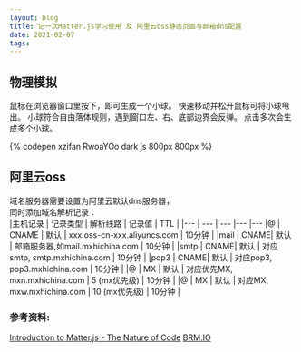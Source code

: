 ```yaml
---
layout: blog
title: 记一次Matter.js学习使用 及 阿里云oss静态页面与邮箱dns配置
date: 2021-02-07 
tags:
---
```

## 物理模拟  
鼠标在浏览器窗口里按下，即可生成一个小球。 快速移动并松开鼠标可将小球甩出。 小球符合自由落体规则，遇到窗口左、右、底部边界会反弹。 点击多次会生成多个小球。 

{% codepen xzifan RwoaYOo dark js 800px 800px %} 

## 阿里云oss
域名服务器需要设置为阿里云默认dns服务器，   
同时添加域名解析记录：  
|主机记录 | 记录类型 | 解析线路 | 记录值 | TTL   |
|--- | --- | --- |--- |--- 
|@ | CNAME | 默认 | xxx.oss-cn-xxx.aliyuncs.com | 10分钟  |
|mail | CNAME| 默认 | 邮箱服务器,如mail.mxhichina.com | 10分钟  |
|smtp | CNAME| 默认 | 对应smtp, smtp.mxhichina.com | 10分钟  |
|pop3 | CNAME| 默认 | 对应pop3, pop3.mxhichina.com | 10分钟  |
|@	| MX	| 默认 | 对应优先MX, mxn.mxhichina.com \| 5 (mx优先级) | 10分钟 |
|@	| MX	| 默认 | 对应MX, mxw.mxhichina.com \| 10 (mx优先级) | 10分钟    |

### 参考资料:  
[Introduction to Matter.js - The Nature of Code](https://www.youtube.com/watch?v=urR596FsU68&ab_channel=TheCodingTrain)
[BRM.IO](https://brm.io/matter-js/)